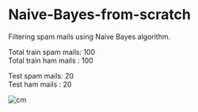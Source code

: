 # Naive-Bayes-from-scratch
Filtering spam mails using Naive Bayes algorithm.

Total train spam mails: 100  
Total train ham mails : 100  


Test spam mails: 20  
Test ham mails : 20  
 

![cm](https://user-images.githubusercontent.com/63924704/141687811-daf774c2-0c72-44b7-b1df-627e7dcdc53d.png)
